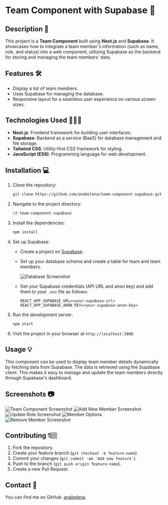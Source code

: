 # Team Component with Supabase 🚀

## Description 📝

This project is a **Team Component** built using **Next.js** and **Supabase**. It showcases how to integrate a team member's information (such as name, role, and status) into a web component, utilizing Supabase as the backend for storing and managing the team members' data.

## Features 🛠️

- Display a list of team members.
- Uses Supabase for managing the database.
- Responsive layout for a seamless user experience on various screen sizes.

## Technologies Used 👩🏻‍💻

- **Next.js**: Frontend framework for building user interfaces.
- **Supabase**: Backend as a service (BaaS) for database management and file storage.
- **Tailwind CSS**: Utility-first CSS framework for styling.
- **JavaScript (ES6)**: Programming language for web development.

## Installation 💻

1. Clone the repository:

   ```bash
   git clone https://github.com/anabelena/team-component-supabase.git
   ```

2. Navigate to the project directory:

   ```bash
   cd team-component-supabase
   ```

3. Install the dependencies:

   ```bash
   npm install
   ```

4. Set up Supabase:

   - Create a project on [Supabase](https://supabase.com/).
   - Set up your database schema and create a table for team and team members.

     ![Database Screenshot](https://smfyqeommefnkigxyivb.supabase.co/storage/v1/object/public/team-screenshots//database.png)

   - Get your Supabase credentials (API URL and anon key) and add them to your `.env` file as follows:

     ```env
     REACT_APP_SUPABASE_URL=<your-supabase-url>
     REACT_APP_SUPABASE_ANON_KEY=<your-supabase-anon-key>
     ```

5. Run the development server:

   ```bash
   npm start
   ```

6. Visit the project in your browser at `http://localhost:3000`.

## Usage 💡

This component can be used to display team member details dynamically by fetching data from Supabase. The data is retrieved using the Supabase client. This makes it easy to manage and update the team members directly through Supabase's dashboard.

## Screenshots 📷

![Team Component Screenshot](https://smfyqeommefnkigxyivb.supabase.co/storage/v1/object/public/team-screenshots//team_home.png)
![Add New Member Screenshot](https://smfyqeommefnkigxyivb.supabase.co/storage/v1/object/public/team-screenshots//team_add_member.png)
![Update Role Screenshot](https://smfyqeommefnkigxyivb.supabase.co/storage/v1/object/public/team-screenshots//team_member_options.png)
![Member Options](https://smfyqeommefnkigxyivb.supabase.co/storage/v1/object/public/team-screenshots//team_options.png)
![Remove Member Screenshot](https://smfyqeommefnkigxyivb.supabase.co/storage/v1/object/public/team-screenshots//team_remove_member.png)

## Contributing 👇🏼

1. Fork the repository.
2. Create your feature branch (`git checkout -b feature-name`).
3. Commit your changes (`git commit -am 'Add new feature'`).
4. Push to the branch (`git push origin feature-name`).
5. Create a new Pull Request.

## Contact 📧

You can find me on GitHub: [anabelena](https://github.com/anabelena)
